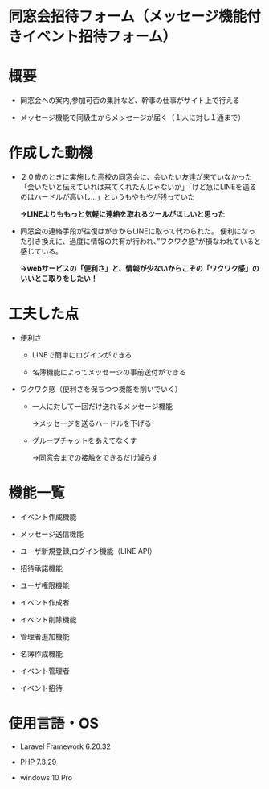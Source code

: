 
# 同窓会招待フォーム（メッセージ機能付きイベント招待フォーム）

  
  
  

# 概要

  

- 同窓会への案内,参加可否の集計など、幹事の仕事がサイト上で行える

- メッセージ機能で同級生からメッセージが届く（１人に対し１通まで）

  
  


# 作成した動機

* ２０歳のときに実施した高校の同窓会に、会いたい友達が来ていなかった  
「会いたいと伝えていれば来てくれたんじゃないか」「けど急にLINEを送るのはハードルが高いし...」というもやもやが残っていた

	**→LINEよりももっと気軽に連絡を取れるツールがほしいと思った**

  

*	同窓会の連絡手段が往復はがきからLINEに取って代わられた。
便利になった引き換えに、過度に情報の共有が行われ、”ワクワク感”が損なわれていると感じている。

	**→webサービスの「便利さ」と、情報が少ないからこその「ワクワク感」のいいとこ取りをしたい！**

  
  

# 工夫した点

* 便利さ

	* LINEで簡単にログインができる

	* 名簿機能によってメッセージの事前送付ができる

  

*	ワクワク感（便利さを保ちつつ機能を削いでいく）

	*	一人に対して一回だけ送れるメッセージ機能

		→メッセージを送るハードルを下げる

	*	グループチャットをあえてなくす

		→同窓会までの接触をできるだけ減らす


# 機能一覧

  

* イベント作成機能

* メッセージ送信機能

* ユーザ新規登録,ログイン機能（LINE API）

* 招待承諾機能

* ユーザ権限機能

* イベント作成者

* イベント削除機能

* 管理者追加機能

* 名簿作成機能

* イベント管理者

* イベント招待

  
  
# 使用言語・OS

  

* Laravel Framework 6.20.32  

* PHP 7.3.29

* windows 10 Pro
  
